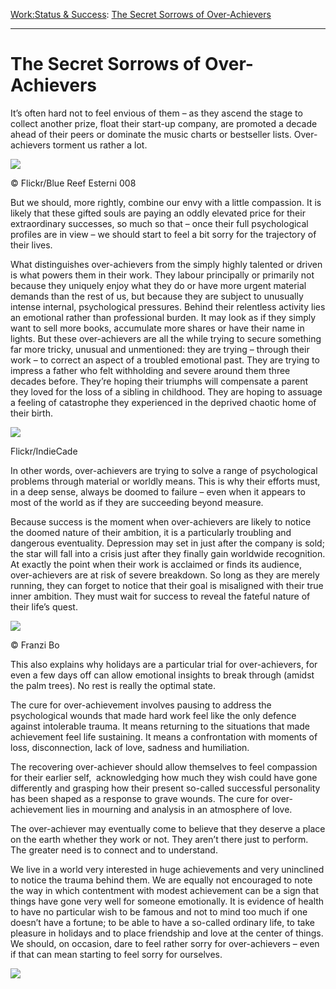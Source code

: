 [Work:](https://www.theschooloflife.com/thebookoflife/category/work/)[Status & Success](https://www.theschooloflife.com/thebookoflife/category/work/status-and-success/): [The Secret Sorrows of Over-Achievers](https://www.theschooloflife.com/thebookoflife/the-secret-sorrows-of-over-achievers/)

* * *

# The Secret Sorrows of Over-Achievers

It’s often hard not to feel envious of them – as they ascend the stage to collect another prize, float their start-up company, are promoted a decade ahead of their peers or dominate the music charts or bestseller lists. Over-achievers torment us rather a lot.

 ![](https://www.theschooloflife.com/thebookoflife/wp-content/uploads/2018/03/15529856689_4c1ff67f11_z.jpg)

© Flickr/Blue Reef Esterni 008

But we should, more rightly, combine our envy with a little compassion. It is likely that these gifted souls are paying an oddly elevated price for their extraordinary successes, so much so that – once their full psychological profiles are in view – we should start to feel a bit sorry for the trajectory of their lives.

What distinguishes over-achievers from the simply highly talented or driven is what powers them in their work. They labour principally or primarily not because they uniquely enjoy what they do or have more urgent material demands than the rest of us, but because they are subject to unusually intense internal, psychological pressures. Behind their relentless activity lies an emotional rather than professional burden. It may look as if they simply want to sell more books, accumulate more shares or have their name in lights. But these over-achievers are all the while trying to secure something far more tricky, unusual and unmentioned: they are trying – through their work – to correct an aspect of a troubled emotional past. They are trying to impress a father who felt withholding and severe around them three decades before. They’re hoping their triumphs will compensate a parent they loved for the loss of a sibling in childhood. They are hoping to assuage a feeling of catastrophe they experienced in the deprived chaotic home of their birth.

 ![](https://www.theschooloflife.com/thebookoflife/wp-content/uploads/2018/03/33770338113_526d607ec8_z-2.jpg)

Flickr/IndieCade

In other words, over-achievers are trying to solve a range of psychological problems through material or worldly means. This is why their efforts must, in a deep sense, always be doomed to failure – even when it appears to most of the world as if they are succeeding beyond measure.

Because success is the moment when over-achievers are likely to notice the doomed nature of their ambition, it is a particularly troubling and dangerous eventuality. Depression may set in just after the company is sold; the star will fall into a crisis just after they finally gain worldwide recognition. At exactly the point when their work is acclaimed or finds its audience, over-achievers are at risk of severe breakdown. So long as they are merely running, they can forget to notice that their goal is misaligned with their true inner ambition. They must wait for success to reveal the fateful nature of their life’s quest.

 ![](https://www.theschooloflife.com/thebookoflife/wp-content/uploads/2018/03/sorrows-main-image.jpg)

© Franzi Bo

This also explains why holidays are a particular trial for over-achievers, for even a few days off can allow emotional insights to break through (amidst the palm trees). No rest is really the optimal state.

The cure for over-achievement involves pausing to address the psychological wounds that made hard work feel like the only defence against intolerable trauma. It means returning to the situations that made achievement feel life sustaining. It means a confrontation with moments of loss, disconnection, lack of love, sadness and humiliation.

The recovering over-achiever should allow themselves to feel compassion for their earlier self, &nbsp;acknowledging how much they wish could have gone differently and grasping how their present so-called successful personality has been shaped as a response to grave wounds. The cure for over-achievement lies in mourning and analysis in an atmosphere of love.

The over-achiever may eventually come to believe that they deserve a place on the earth whether they work or not. They aren’t there just to perform. The greater need is to connect and to understand.

We live in a world very interested in huge achievements and very uninclined to notice the trauma behind them. We are equally not encouraged to note the way in which contentment with modest achievement can be a sign that things have gone very well for someone emotionally. It is evidence of health to have no particular wish to be famous and not to mind too much if one doesn’t have a fortune; to be able to have a so-called ordinary life, to take pleasure in holidays and to place friendship and love at the center of things. We should, on occasion, dare to feel rather sorry for over-achievers – even if that can mean starting to feel sorry for ourselves.

[![](https://img.youtube.com/vi/8egCkIdwdf4/0.jpg)](https://www.youtube.com/embed/8egCkIdwdf4 '')
